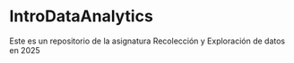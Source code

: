 # IntroDataAnalytics
Este es un repositorio de la asignatura Recolección y Exploración de datos en 2025
